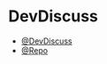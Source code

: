 # DevDiscuss

- [@DevDiscuss](https://https://discussdev.vercel.app/)
- [@Repo](https://github.com/khatri-rohit/Blogc)
